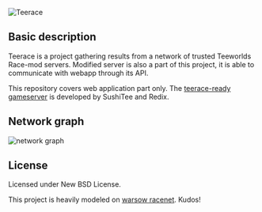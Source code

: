 ![Teerace](http://code.ksocha.com/teerace/images/logo.png)

Basic description
-----------------
Teerace is a project gathering results from a network of trusted Teeworlds Race-mod servers.
Modified server is also a part of this project, it is able to communicate with webapp through its API.

This repository covers web application part only.
The [teerace-ready gameserver](https://github.com/SushiTee/teeworlds/tree/teerace) is developed by SushiTee and Redix.

Network graph
-----
![network graph](https://github.com/chaosk/teerace/raw/master/teerace/static/images/network_graph.png)

License
-------
Licensed under New BSD License.

This project is heavily modeled on [warsow racenet](http://warsow-race.net/). Kudos!
